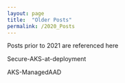 ```yaml
---
layout: page
title:  "Older Posts"
permalink: /2020_Posts
---
```


Posts prior to 2021 are referenced here

Secure-AKS-at-deployment

AKS-ManagedAAD
